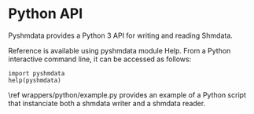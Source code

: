 Python API
==========

Pyshmdata provides a Python 3 API for writing and reading Shmdata.

Reference is available using pyshmdata module Help. From a Python interactive command line, it can be accessed as follows:
```
import pyshmdata
help(pyshmdata)
```

\ref wrappers/python/example.py provides an example of a Python script that instanciate both a shmdata writer and a shmdata reader.
